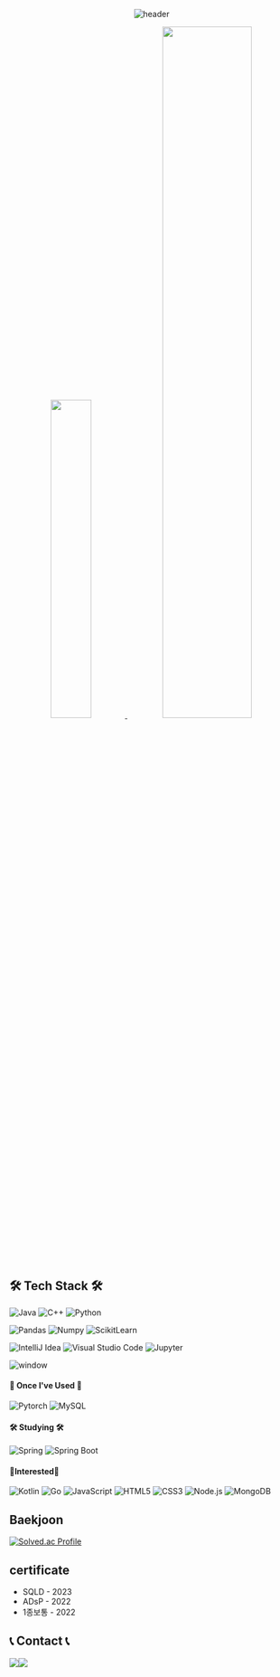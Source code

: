 <div align="center">
  
![header](https://capsule-render.vercel.app/api?type=cylinder&color=000000&height=100&section=header&text=2024&fontColor=ffffff&fontSize=70&animation=fadeIn&fontAlignY=55)

<a href="https://github.com/woong2e/">
    <img src="https://github-readme-stats.vercel.app/api/top-langs/?username=woong2e&layout=donut&show_icons=true&theme=material-palenight&hide_border=true&bg_color=ffffff&icon_color=58A6FF&text_color=000000&title_color=050da3&count_private=true&exclude_repo=Face-Transfer-Application" width=38% />
</a>    
<a href="https://github.com/woong2e/">
  <img src="https://github-readme-stats.vercel.app/api?username=woong2e&show_icons=true&theme=material-palenight&hide_border=true&bg_color=ffffff&icon_color=050da3&text_color=000000&title_color=050da3&count_private=true" width=56% />
</a>

</div>

## 🛠 Tech Stack 🛠
![Java](https://img.shields.io/badge/Java-007396?style=flat-square&logo=openjdk&logoColor=white)
![C++](https://img.shields.io/badge/C++-00599C?style=flat-square&logo=csharp&logoColor=white)
![Python](https://img.shields.io/badge/Python-3776AB?style=flat-square&logo=python&logoColor=white)

![Pandas](https://img.shields.io/badge/Pandas-150458?style=flat-square&logo=pandas&logoColor=white)
![Numpy](https://img.shields.io/badge/Numpy-013243?style=flat-square&logo=numpy&logoColor=white)
![ScikitLearn](https://img.shields.io/badge/scikit--learn-F7931E?style=flat-square&logo=scikitlearn&logoColor=white)

![IntelliJ Idea](https://img.shields.io/badge/IntelliJ%20IDEA-000000.svg?&style=flat-square&logo=intellijidea&logoColor=white)
![Visual Studio Code](https://img.shields.io/badge/Visual%20Studio%20Code-007ACC.svg?&style=flat-square&logo=Visual%20Studio%20Code&logoColor=white)
![Jupyter](https://img.shields.io/badge/Jupyter-F37626?style=flat-square&logo=Jupyter&logoColor=white)

![window](https://img.shields.io/badge/Windows-0078D6?style=flat-square&logo=Windows&logoColor=whitee)

#### 🧰 Once I've Used 🧰
![Pytorch](https://img.shields.io/badge/Pytorch-EE4C2C?style=flat-square&logo=Pytorch&logoColor=white)
![MySQL](https://img.shields.io/badge/MySQL-4479A1?style=flat-square&logo=mysql&logoColor=white)

#### 🛠 Studying 🛠
![Spring](https://img.shields.io/badge/Spring-6DB33F?style=flat-square&logo=spring&logoColor=white)
![Spring Boot](https://img.shields.io/badge/Spring_Boot-6DB33F?style=flat-square&logo=spring-boot&logoColor=white)

#### 📔Interested📔
![Kotlin](https://img.shields.io/badge/Kotlin-0095D5?style=flat-square&logo=kotlin&logoColor=white)
![Go](https://img.shields.io/badge/Go-00ADD8?style=flat-square&logo=Go&logoColor=white)
![JavaScript](https://img.shields.io/badge/JavaScript-F7DF1E?style=flat-square&logo=javascript&logoColor=black)
![HTML5](https://img.shields.io/badge/HTML5-E34F26?style=flat-square&logo=html5&logoColor=white)
![CSS3](https://img.shields.io/badge/CSS3-1572B6?style=flat-square&logo=css3&logoColor=white)
![Node.js](https://img.shields.io/badge/Node.js-339933?style=flat-square&logo=nodedotjs&logoColor=white)
![MongoDB](https://img.shields.io/badge/MongoDB-47A248?style=flat-square&logo=MongoDB&logoColor=white)

## Baekjoon
[![Solved.ac Profile](http://mazassumnida.wtf/api/v2/generate_badge?boj=tlswodnd4316)](https://solved.ac/tlswodnd4316/)

## certificate
- SQLD - 2023
- ADsP - 2022
- 1종보통 - 2022

## 📞 Contact 📞
<div style="display:flex; flex-direction:row;">
    <a href="https://www.instagram.com/woong_2_e/">
        <img src="https://img.shields.io/badge/Instagram-E4405F?style=for-the-badge&logo=Instagram&logoColor=white"> 
    </a>
    <a href="mailto:tlswodnd4316@gmail.com">
        <img src="https://img.shields.io/badge/Gmail-EA4335?style=for-the-badge&logo=Gmail&logoColor=white"> 
    </a>
</div><br>
